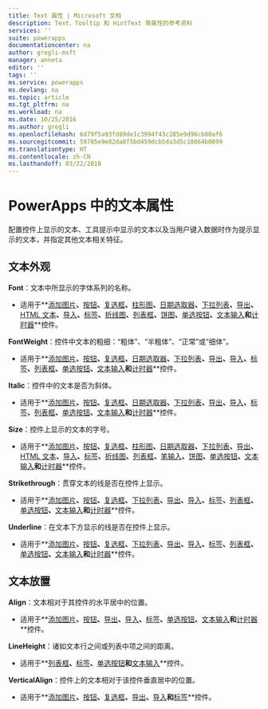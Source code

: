 ```yaml
---
title: Text 属性 | Microsoft 文档
description: Text、Tooltip 和 HintText 等属性的参考资料
services: ''
suite: powerapps
documentationcenter: na
author: gregli-msft
manager: anneta
editor: ''
tags: ''
ms.service: powerapps
ms.devlang: na
ms.topic: article
ms.tgt_pltfrm: na
ms.workload: na
ms.date: 10/25/2016
ms.author: gregli
ms.openlocfilehash: 6d79f5a93fd89de1c3994f43c285e9d96cb00af6
ms.sourcegitcommit: 59785e9e82da8f5bd459dcb5da3d5c18064b0899
ms.translationtype: HT
ms.contentlocale: zh-CN
ms.lasthandoff: 03/22/2018
---
```

# <a name="text-properties-in-powerapps"></a>PowerApps 中的文本属性
配置控件上显示的文本、工具提示中显示的文本以及当用户键入数据时作为提示显示的文本，并指定其他文本相关特征。

## <a name="text-appearance"></a>文本外观
**Font**：文本中所显示的字体系列的名称。

* 适用于**[添加图片](control-add-picture.md)**、**[按钮](control-button.md)**、**[复选框](control-check-box.md)**、**[柱形图](control-column-line-chart.md)**、**[日期选取器](control-date-picker.md)**、**[下拉列表](control-drop-down.md)**、**[导出](control-export-import.md)**、**[HTML 文本](control-html-text.md)**、**[导入](control-export-import.md)**、**[标签](control-text-box.md)**、**[折线图](control-column-line-chart.md)**、**[列表框](control-list-box.md)**、**[饼图](control-pie-chart.md)**、**[单选按钮](control-radio.md)**、**[文本输入](control-text-input.md)**和**[计时器](control-timer.md)**控件。

**FontWeight**：控件中文本的粗细：“粗体”、“半粗体”、“正常”或“细体”。

* 适用于**[添加图片](control-add-picture.md)**、**[按钮](control-button.md)**、**[复选框](control-check-box.md)**、**[日期选取器](control-date-picker.md)**、**[下拉列表](control-drop-down.md)**、**[导出](control-export-import.md)**、**[导入](control-export-import.md)**、**[标签](control-text-box.md)**、**[列表框](control-list-box.md)**、**[单选按钮](control-radio.md)**、**[文本输入](control-text-input.md)**和**[计时器](control-timer.md)**控件。

**Italic**：控件中的文本是否为斜体。

* 适用于**[添加图片](control-add-picture.md)**、**[按钮](control-button.md)**、**[复选框](control-check-box.md)**、**[日期选取器](control-date-picker.md)**、**[下拉列表](control-drop-down.md)**、**[导出](control-export-import.md)**、**[导入](control-export-import.md)**、**[标签](control-text-box.md)**、**[列表框](control-list-box.md)**、**[单选按钮](control-radio.md)**、**[文本输入](control-text-input.md)**和**[计时器](control-timer.md)**控件。

**Size**：控件上显示的文本的字号。

* 适用于**[添加图片](control-add-picture.md)**、**[按钮](control-button.md)**、**[复选框](control-check-box.md)**、**[柱形图](control-column-line-chart.md)**、**[日期选取器](control-date-picker.md)**、**[下拉列表](control-drop-down.md)**、**[导出](control-export-import.md)**、**[HTML 文本](control-html-text.md)**、**[导入](control-export-import.md)**、**[标签](control-text-box.md)**、**[折线图](control-column-line-chart.md)**、**[列表框](control-list-box.md)**、**[笔输入](control-pen-input.md)**、**[饼图](control-pie-chart.md)**、**[单选按钮](control-radio.md)**、**[文本输入](control-text-input.md)**和**[计时器](control-timer.md)**控件。

**Strikethrough**：贯穿文本的线是否在控件上显示。

* 适用于**[添加图片](control-add-picture.md)**、**[按钮](control-button.md)**、**[复选框](control-check-box.md)**、**[下拉列表](control-drop-down.md)**、**[导出](control-export-import.md)**、**[导入](control-export-import.md)**、**[标签](control-text-box.md)**、**[列表框](control-list-box.md)**、**[单选按钮](control-radio.md)**、**[文本输入](control-text-input.md)**和**[计时器](control-timer.md)**控件。

**Underline**：在文本下方显示的线是否在控件上显示。

* 适用于**[添加图片](control-add-picture.md)**、**[按钮](control-button.md)**、**[复选框](control-check-box.md)**、**[下拉列表](control-drop-down.md)**、**[导出](control-export-import.md)**、**[导入](control-export-import.md)**、**[标签](control-text-box.md)**、**[列表框](control-list-box.md)**、**[单选按钮](control-radio.md)**、**[文本输入](control-text-input.md)**和**[计时器](control-timer.md)**控件。

## <a name="text-placement"></a>文本放置
**Align**：文本相对于其控件的水平居中的位置。

* 适用于**[添加图片](control-add-picture.md)**、**[按钮](control-button.md)**、**[导出](control-export-import.md)**、**[导入](control-export-import.md)**、**[标签](control-text-box.md)**、**[单选按钮](control-radio.md)**、**[文本输入](control-text-input.md)**和**[计时器](control-timer.md)**控件。

**LineHeight**：诸如文本行之间或列表中项之间的距离。

* 适用于**[列表框](control-list-box.md)**、**[标签](control-text-box.md)**、**[单选按钮](control-radio.md)**和**[文本输入](control-text-input.md)**控件。

**VerticalAlign**：控件上的文本相对于该控件垂直居中的位置。

* 适用于**[添加图片](control-add-picture.md)**、**[按钮](control-button.md)**、**[复选框](control-check-box.md)**、**[导出](control-export-import.md)**、**[导入](control-export-import.md)**和**[标签](control-text-box.md)**控件。

